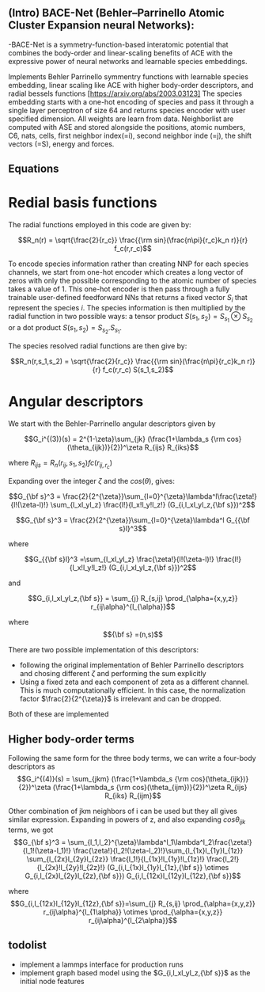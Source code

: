 ## (Intro) BACE-Net (Behler–Parrinello Atomic Cluster Expansion neural Networks):
 -BACE-Net is a symmetry-function-based interatomic potential that combines the body-order and linear-scaling benefits of ACE with the expressive power of neural networks and learnable species embeddings.

Implements Behler Parrinello symmentry functions with learnable species embedding, linear scaling like ACE with higher body-order descriptors, and radial bessels functions [https://arxiv.org/abs/2003.03123]
The species embedding starts with a one-hot encoding of species and pass it through a single layer perceptron of size 64 and returns species encoder with user specified dimension.
All weights are learn from data. Neighborlist are computed with ASE and stored alongside the positions, atomic numbers, C6, nats, cells, first neighbor index(=i), second neighbor inde (=j), the shift vectors (=S), energy and forces.

## Equations
 # Redial basis functions
 The radial functions employed in this code are given by:
 
 $$R_n(r) = \sqrt{\frac{2}{r_c}} \frac{{\rm sin}(\frac{n\pi}{r_c}k_n r)}{r} f_c(r,r_c)$$
 
 To encode species information rather than creating NNP for each species channels, we start from one-hot encoder which creates a long vector of zeros with only the possible corresponding to the atomic number of species takes a value of 1. This one-hot encoder is then pass through a fully trainable user-defined feedforward NNs that returns a fixed vector $S_i$ that represent the species $i$. The species information is then multiplied by the radial function in two possible ways: a tensor product $S(s_1,s_2)=S_{s_1} \otimes S_{s_2}$ or a dot product $S(s_1,s_2)=S_{s_2} . S_{s_1}$.

The species resolved radial functions are then give by:

 $$R_n(r,s_1,s_2) = \sqrt{\frac{2}{r_c}} \frac{{\rm sin}(\frac{n\pi}{r_c}k_n r)}{r} f_c(r,r_c) S(s_1,s_2)$$ 

 # Angular descriptors
 We start with the Behler-Parrinello angular descriptors given by
 
 $$G_i^{(3)}(s) = 2^{1-\zeta}\sum_{jk} (\frac{1+\lambda_s {\rm cos}(\theta_{ijk})}{2})^\zeta R_{ijs} R_{iks}$$

where $R_{ijs} = R_n(r_{ij},s_1,s_2) fc(r_{ij, r_c})$

Expanding over the integer $\zeta$ and the $cos(\theta)$, gives:

$$G_{\bf s}^3 = \frac{2}{2^{\zeta}}\sum_{l=0}^{\zeta}\lambda^l\frac{\zeta!}{l!(\zeta-l)!} \sum_{l_xl_yl_z} \frac{l!}{l_x!l_y!l_z!} (G_{i,l_xl_yl_z,{\bf s}})^2$$

$$G_{\bf s}^3 = \frac{2}{2^{\zeta}}\sum_{l=0}^{\zeta}\lambda^l G_{{\bf s}l}^3$$

where

$$G_{{\bf s}l}^3 =\sum_{l_xl_yl_z} \frac{\zeta!}{l!(\zeta-l)!} \frac{l!}{l_x!l_y!l_z!} (G_{i,l_xl_yl_z,{\bf s}})^2$$

and 

$$G_{i,l_xl_yl_z,{\bf s}}  = \sum_{j} R_{s,ij} \prod_{\alpha={x,y,z}} r_{ij\alpha}^{l_{\alpha}}$$

where $${\bf s} =(n,s)$$

There are two possible implementation of this descriptors:
- following the original implementation of Behler Parrinello descriptors and chosing different $\zeta$ and performing the sum explicitly
- Using a fixed zeta and each component of zeta as a different channel. This is much computationally efficient. In this case, the normalization factor $\frac{2}{2^{\zeta}}$ is irrelevant and can be dropped.

Both of these are implemented 
## Higher body-order terms
Following the same form for the three body terms, we can write a four-body descriptors as
 $$G_i^{(4)}(s) = \sum_{jkm} (\frac{1+\lambda_s {\rm cos}(\theta_{ijk})}{2})^\zeta (\frac{1+\lambda_s {\rm cos}(\theta_{ijm})}{2})^\zeta R_{ijs} R_{iks} R_{ijm}$$

Other combination of jkm neighbors of i can be used but they all gives similar expression. Expanding in powers of z, and also expanding $cos\theta_{ijk}$ terms, we got
$$G_{\bf s}^3 = \sum_{l_1,l_2}^{\zeta}\lambda^l_1\lambda^l_2\frac{\zeta!}{l_1!(\zeta-l_1)!} \frac{\zeta!}{l_2!(\zeta-l_2)!}\sum_{l_{1x}l_{1y}l_{1z}} \sum_{l_{2x}l_{2y}l_{2z}} \frac{l_1!}{l_{1x}!l_{1y}!l_{1z}!} \frac{l_2!}{l_{2x}!l_{2y}!l_{2z}!} (G_{i,l_{1x}l_{1y}l_{1z},{\bf s}} \otimes G_{i,l_{2x}l_{2y}l_{2z},{\bf s}}) G_{i,l_{12x}l_{12y}l_{12z},{\bf s}}$$

where $$G_{i,l_{12x}l_{12y}l_{12z},{\bf s}}=\sum_{j} R_{s,ij} \prod_{\alpha={x,y,z}} r_{ij\alpha}^{l_{1\alpha}} \otimes \prod_{\alpha={x,y,z}} r_{ij\alpha}^{l_{2\alpha}}$$
###
## todolist
- implement a lammps interface for production runs
- implement graph based model using the $G_{i,l_xl_yl_z,{\bf s}}$ as the initial node features
